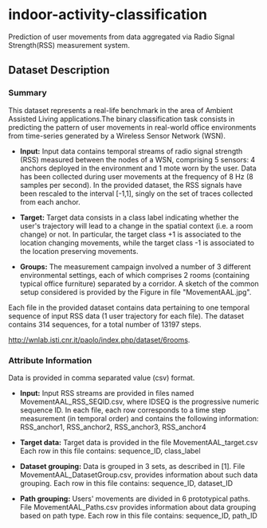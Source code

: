 # indoor-activity-classification

Prediction of user movements from data aggregated via Radio Signal Strength(RSS) measurement system.

## Dataset Description

### Summary
This dataset represents a real-life benchmark in the area of Ambient Assisted Living applications.The binary classification task consists in predicting  the pattern of user movements in real-world office environments from time-series generated by a Wireless Sensor Network (WSN). 

* **Input:**
Input data contains temporal streams of radio signal strength (RSS) measured between the nodes of a WSN, comprising 5 sensors: 4 anchors deployed in the environment and 1 mote worn by the user. Data has been collected during user movements at the frequency of 8 Hz (8 samples per second). In the provided dataset, the RSS signals have been rescaled to the interval [-1,1], singly on the set of traces collected from each anchor.

* **Target:**
Target data consists in a class label indicating whether the user's trajectory will lead to a change in the spatial context (i.e. a room change) or not. In particular, the target class +1 is associated to the location changing movements, while the target class -1 is associated to the location preserving movements.

* **Groups:**
The measurement campaign involved a number of 3 different environmental settings, each of which comprises 2 rooms (containing typical office furniture) separated by a corridor. A sketch of the common setup considered is provided by the Figure in file "MovementAAL.jpg".

Each file in the provided dataset contains data pertaining to one temporal sequence of input RSS data (1 user trajectory for each file). The dataset contains 314 sequences, for a total number of 13197 steps.

http://wnlab.isti.cnr.it/paolo/index.php/dataset/6rooms.

### Attribute Information
Data is provided in comma separated value (csv) format. 

* **Input:**
Input RSS streams are provided in files named MovementAAL_RSS_SEQID.csv, where IDSEQ is the progressive numeric sequence ID.
In each file, each row corresponds to a time step measurement (in temporal order) and contains the following information:
RSS_anchor1, RSS_anchor2, RSS_anchor3, RSS_anchor4 

* **Target data:**
Target data is provided in the file MovementAAL_target.csv
Each row in this file contains:
sequence_ID, class_label


* **Dataset grouping:**
Data is grouped in 3 sets, as described in [1].
File MovementAAL_DatasetGroup.csv, provides information about such data grouping.
Each row in this file contains:
sequence_ID, dataset_ID

* **Path grouping:**
Users' movements are divided in 6 prototypical paths.
File MovementAAL_Paths.csv provides information about data grouping based on path type.
Each row in this file contains:
sequence_ID, path_ID
